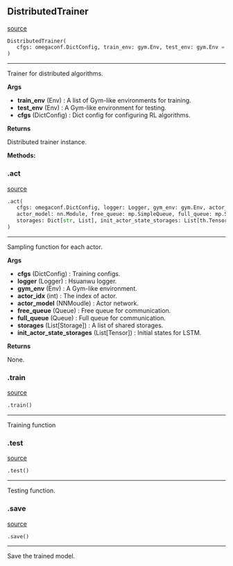 #


## DistributedTrainer
[source](https://github.com/RLE-Foundation/Hsuanwu\blob\main\hsuanwu/common/engine/distributed_trainer.py\#L126)
```python 
DistributedTrainer(
   cfgs: omegaconf.DictConfig, train_env: gym.Env, test_env: gym.Env = None
)
```


---
Trainer for distributed algorithms.


**Args**

* **train_env** (Env) : A list of Gym-like environments for training.
* **test_env** (Env) : A Gym-like environment for testing.
* **cfgs** (DictConfig) : Dict config for configuring RL algorithms.


**Returns**

Distributed trainer instance.


**Methods:**


### .act
[source](https://github.com/RLE-Foundation/Hsuanwu\blob\main\hsuanwu/common/engine/distributed_trainer.py\#L170)
```python
.act(
   cfgs: omegaconf.DictConfig, logger: Logger, gym_env: gym.Env, actor_idx: int,
   actor_model: nn.Module, free_queue: mp.SimpleQueue, full_queue: mp.SimpleQueue,
   storages: Dict[str, List], init_actor_state_storages: List[th.Tensor]
)
```

---
Sampling function for each actor.


**Args**

* **cfgs** (DictConfig) : Training configs.
* **logger** (Logger) : Hsuanwu logger.
* **gym_env** (Env) : A Gym-like environment.
* **actor_idx** (int) : The index of actor.
* **actor_model** (NNMoudle) : Actor network.
* **free_queue** (Queue) : Free queue for communication.
* **full_queue** (Queue) : Full queue for communication.
* **storages** (List[Storage]) : A list of shared storages.
* **init_actor_state_storages** (List[Tensor]) : Initial states for LSTM.


**Returns**

None.

### .train
[source](https://github.com/RLE-Foundation/Hsuanwu\blob\main\hsuanwu/common/engine/distributed_trainer.py\#L240)
```python
.train()
```

---
Training function

### .test
[source](https://github.com/RLE-Foundation/Hsuanwu\blob\main\hsuanwu/common/engine/distributed_trainer.py\#L361)
```python
.test()
```

---
Testing function.

### .save
[source](https://github.com/RLE-Foundation/Hsuanwu\blob\main\hsuanwu/common/engine/distributed_trainer.py\#L382)
```python
.save()
```

---
Save the trained model.
